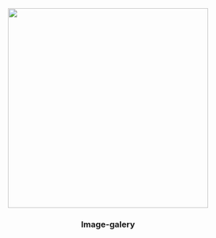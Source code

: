<div align="center">
  <img src="https://imgur.com/BAkuNFv.png" width="400px">
 </div>
<h3 align="center">Image-galery</h3>

